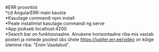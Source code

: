 #ERR proovitöö
<br/>
*cd AngularERR-main kausta
<br/>
*Kasutage commandi npm install
<br/>
*Peale installmist kasutage commandi ng serve
<br/>
*App jookseb localhost:4200
<br/>
*Search bar on funktsionaalne. Ainukene horisontaalne riba mis vastab posteri ja nimede poolest üks ühele https://jupiter.err.ee/video on kõige ülemine riba: "Enim Vaadatud".
